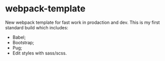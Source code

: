# webpack-template

New webpack template for fast work in prodaction and dev.
This is my first standard build which includes:

- Babel;
- Bootstrap;
- Pug;
- Edit styles with sass/scss.
